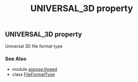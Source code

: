 ﻿---
title: UNIVERSAL_3D property
second_title: Aspose.3D for Python via .NET API References
description: 
type: docs
weight: 210
url: /python-net/aspose.threed/fileformattype/universal_3d/
is_root: false
---

## UNIVERSAL_3D property


Universal 3D file format type

### See Also
* module [aspose.threed](../../)
* class [FileFormatType](/3d/python-net/aspose.threed/fileformattype)
